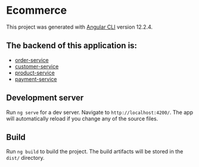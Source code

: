 # Ecommerce

This project was generated with [Angular CLI](https://github.com/angular/angular-cli) version 12.2.4.

## The backend of this application is:
* [order-service](https://github.com/Aasifali1/Order-service)
* [customer-service](https://github.com/Aasifali1/customer-service)
* [product-service](https://github.com/Aasifali1/product-service)
* [payment-service](https://github.com/Aasifali1/payment-service)

## Development server

Run `ng serve` for a dev server. Navigate to `http://localhost:4200/`. The app will automatically reload if you change any of the source files.

## Build

Run `ng build` to build the project. The build artifacts will be stored in the `dist/` directory.
